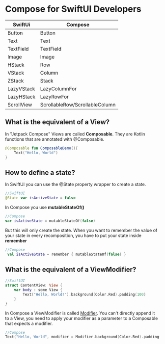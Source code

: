 # Compose for SwiftUI Developers


| SwiftUi                                    | Compose  |
| ----------------------------------------- | ------------------------------------ |
| Button  		    | Button  |
| Text  		    | Text  |
| TextField  		    | TextField  |
| Image  		    | Image  |
| HStack  		    | Row  |
| VStack  		    | Column  |
| ZStack  		    | Stack  |
| LazyVStack  		    | LazyColumnFor  |
| LazyHStack  		    | LazyRowFor  |
| ScrollView  		    | ScrollableRow/ScrollableColumn  |

## What is the equivalent of a View?
In "Jetpack Compose" Views are called **Composable**. They are Kotlin functions that are annotated with @Composable.
```kotlin
@Composable fun ComposableDemo(){
    Text("Hello, World")
}
```

## How to define a state?
In SwiftUI you can use the @State property wrapper to create a state.

```swift
//SwiftUI
@State var isActiveState = false
```

In Compose you use **mutableStateOf()**
```kotlin
//Compose
var isActiveState = mutableStateOf(false)
```

But this will only create the state. When you want to remember the value of your state in every recomposition, you have to put your state inside **remember**
```kotlin
//Compose
 val isActiveState = remember { mutableStateOf(false) }
```
           


## What is the equivalent of a ViewModifier?

```swift
//SwiftUI
struct ContentView: View {
    var body : some View {
        Text("Hello, World!").background(Color.Red).padding(100)
    }
}
```

In Compose a ViewModifier is called [Modifier](/general/modifier/). You can't directly append it to a View, you need to apply your modifier as a parameter to a Composable that expects a modifier.

```kotlin
//Compose
Text("Hello, World", modifier = Modifier.background(Color.Red).padding(100.dp))
```